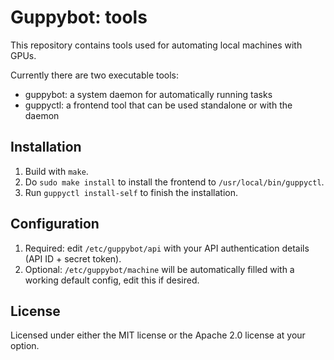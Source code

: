 # Guppybot: tools

This repository contains tools used for automating local machines with GPUs.

Currently there are two executable tools:

* guppybot: a system daemon for automatically running tasks
* guppyctl: a frontend tool that can be used standalone or with the daemon

## Installation

1.  Build with `make`.
2.  Do `sudo make install` to install the frontend to `/usr/local/bin/guppyctl`.
3.  Run `guppyctl install-self` to finish the installation.

## Configuration

1.  Required: edit `/etc/guppybot/api` with your API authentication details
    (API ID + secret token).
2.  Optional: `/etc/guppybot/machine` will be automatically filled with a
    working default config, edit this if desired.

## License

Licensed under either the MIT license or the Apache 2.0 license at your option.
